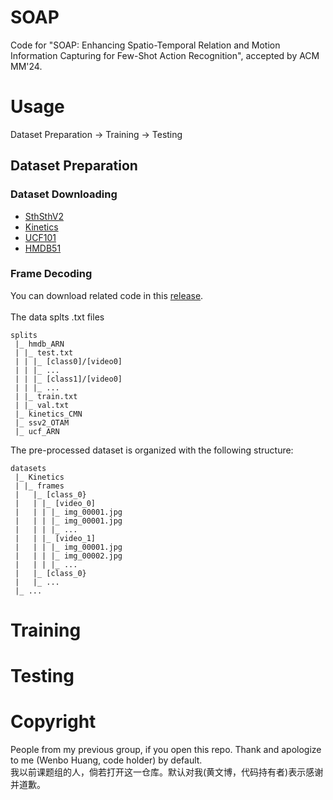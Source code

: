 # SOAP
Code for "SOAP: Enhancing Spatio-Temporal Relation and Motion Information Capturing for Few-Shot Action Recognition", accepted by ACM MM'24.
# Usage
Dataset Preparation -> Training -> Testing
## Dataset Preparation
### Dataset Downloading

- [SthSthV2](https://20bn.com/datasets/something-something#download)
- [Kinetics](https://github.com/cvdfoundation/kinetics-dataset)
- [UCF101](https://www.crcv.ucf.edu/data/UCF101.php)
- [HMDB51](https://serre-lab.clps.brown.edu/resource/hmdb-a-large-human-motion-database/#Downloads)

### Frame Decoding
You can download related code in this [release](https://github.com/wenbohuang1002/video_dateset_clip/releases/tag/data_splits). <br><br>
 The data splts .txt files 

  ```
  splits
   |_ hmdb_ARN
   | |_ test.txt
   | | |_ [class0]/[video0]
   | | |_ ...
   | | |_ [class1]/[video0]
   | | |_ ...
   | |_ train.txt
   | |_ val.txt
   |_ kinetics_CMN
   |_ ssv2_OTAM
   |_ ucf_ARN
  ```

The pre-processed dataset is organized with the following structure:

  ```
  datasets
   |_ Kinetics
   | |_ frames
   |   |_ [class_0}
   |   | |_ [video_0]
   |   | | |_ img_00001.jpg
   |   | | |_ img_00001.jpg
   |   | | |_ ...
   |   | |_ [video_1]
   |   | | |_ img_00001.jpg
   |   | | |_ img_00002.jpg
   |   | | |_ ...
   |   |_ [class_0}
   |   |_ ...
   |_ ...
  ```
# Training
# Testing
# Copyright
People from my previous group, if you open this repo. Thank and apologize to me (Wenbo Huang, code holder) by default. <br>
我以前课题组的人，倘若打开这一仓库。默认对我(黄文博，代码持有者)表示感谢并道歉。
